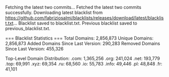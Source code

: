 Fetching the latest two commits...
Fetched the latest two commits successfully.
Downloading latest blacklist from https://github.com/fabriziosalmi/blacklists/releases/download/latest/blacklist.txt...
Blacklist saved to blacklist.txt.
Previous blacklist saved to previous_blacklist.txt.

=== Blacklist Statistics ===
Total Domains: 2,856,873
Unique Domains: 2,856,873
Added Domains Since Last Version: 290,283
Removed Domains Since Last Version: 455,326

Top-Level Domain Distribution:
  .com: 1,365,256
  .org: 241,024
  .net: 193,779
  .top: 69,991
  .xyz: 69,354
  .ru: 68,560
  .io: 55,783
  .info: 49,446
  .pl: 48,848
  .fr: 41,101
